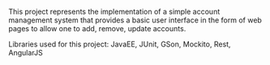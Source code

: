 This project represents the implementation of a simple account management system that provides a basic user interface in the form of web pages to allow one to add, remove, update accounts. 

Libraries used for this project: JavaEE, JUnit, GSon, Mockito, Rest, AngularJS